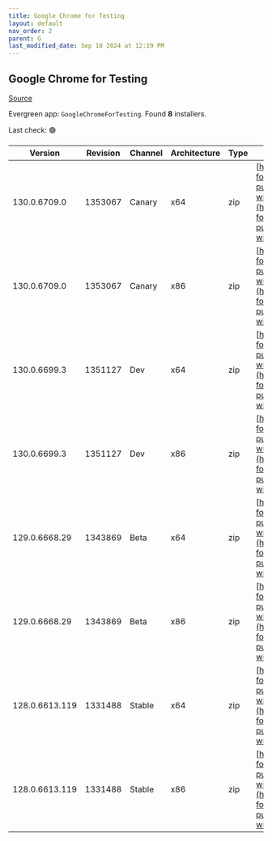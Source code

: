 ```yaml
---
title: Google Chrome for Testing
layout: default
nav_order: 2
parent: G
last_modified_date: Sep 10 2024 at 12:19 PM
---
```


## Google Chrome for Testing

[Source](https://googlechromelabs.github.io/chrome-for-testing/)

Evergreen app: `GoogleChromeForTesting`. Found **8** installers.

Last check: 🟢

| Version        | Revision | Channel | Architecture | Type | URI                                                                                                                                                                                              |
| -------------- | -------- | ------- | ------------ | ---- | ------------------------------------------------------------------------------------------------------------------------------------------------------------------------------------------------ |
| 130.0.6709.0   | 1353067  | Canary  | x64          | zip  | [https://storage.googleapis.com/chrome-for-testing-public/130.0.6709.0/win64/chrome-win64.zip](https://storage.googleapis.com/chrome-for-testing-public/130.0.6709.0/win64/chrome-win64.zip)     |
| 130.0.6709.0   | 1353067  | Canary  | x86          | zip  | [https://storage.googleapis.com/chrome-for-testing-public/130.0.6709.0/win32/chrome-win32.zip](https://storage.googleapis.com/chrome-for-testing-public/130.0.6709.0/win32/chrome-win32.zip)     |
| 130.0.6699.3   | 1351127  | Dev     | x64          | zip  | [https://storage.googleapis.com/chrome-for-testing-public/130.0.6699.3/win64/chrome-win64.zip](https://storage.googleapis.com/chrome-for-testing-public/130.0.6699.3/win64/chrome-win64.zip)     |
| 130.0.6699.3   | 1351127  | Dev     | x86          | zip  | [https://storage.googleapis.com/chrome-for-testing-public/130.0.6699.3/win32/chrome-win32.zip](https://storage.googleapis.com/chrome-for-testing-public/130.0.6699.3/win32/chrome-win32.zip)     |
| 129.0.6668.29  | 1343869  | Beta    | x64          | zip  | [https://storage.googleapis.com/chrome-for-testing-public/129.0.6668.29/win64/chrome-win64.zip](https://storage.googleapis.com/chrome-for-testing-public/129.0.6668.29/win64/chrome-win64.zip)   |
| 129.0.6668.29  | 1343869  | Beta    | x86          | zip  | [https://storage.googleapis.com/chrome-for-testing-public/129.0.6668.29/win32/chrome-win32.zip](https://storage.googleapis.com/chrome-for-testing-public/129.0.6668.29/win32/chrome-win32.zip)   |
| 128.0.6613.119 | 1331488  | Stable  | x64          | zip  | [https://storage.googleapis.com/chrome-for-testing-public/128.0.6613.119/win64/chrome-win64.zip](https://storage.googleapis.com/chrome-for-testing-public/128.0.6613.119/win64/chrome-win64.zip) |
| 128.0.6613.119 | 1331488  | Stable  | x86          | zip  | [https://storage.googleapis.com/chrome-for-testing-public/128.0.6613.119/win32/chrome-win32.zip](https://storage.googleapis.com/chrome-for-testing-public/128.0.6613.119/win32/chrome-win32.zip) |
